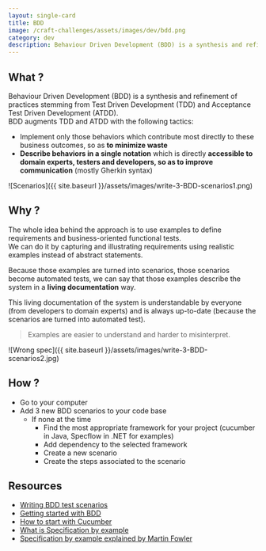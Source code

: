```yaml
---
layout: single-card
title: BDD
image: /craft-challenges/assets/images/dev/bdd.png
category: dev
description: Behaviour Driven Development (BDD) is a synthesis and refinement of practices stemming from Test Driven Development (TDD) and Acceptance Test Driven Development (ATDD).  
---
```




## What ?
Behaviour Driven Development (BDD) is a synthesis and refinement of practices stemming from Test Driven Development (TDD) and Acceptance Test Driven Development (ATDD).  
BDD augments TDD and ATDD with the following tactics:  
* Implement only those behaviors which contribute most directly to these business outcomes, so as **to minimize waste**
* **Describe behaviors in a single notation** which is directly **accessible to domain experts, testers and developers, so as to improve communication** (mostly Gherkin syntax)

![Scenarios]({{ site.baseurl }}/assets/images/write-3-BDD-scenarios1.png)

## Why ?
The whole idea behind the approach is to use examples to define requirements and business-oriented functional tests.  
We can do it by  capturing and illustrating requirements using realistic examples instead of abstract statements.  

Because those examples are turned into scenarios, those scenarios become automated tests, we can say that those examples describe the system in a **living documentation** way.

This living documentation of the system is understandable by everyone (from developers to domain experts) and is always up-to-date (because the scenarios are turned into automated test).

> Examples are easier to understand and harder to misinterpret.

![Wrong spec]({{ site.baseurl }}/assets/images/write-3-BDD-scenarios2.jpg)

## How ?
* Go to your computer
* Add 3 new BDD scenarios to your code base
    * If none at the time
        * Find the most appropriate framework for your project (cucumber in Java, Specflow in .NET for examples)
        * Add dependency to the selected framework
        * Create a new scenario
        * Create the steps associated to the scenario

## Resources
* [Writing BDD test scenarios](https://www.departmentofproduct.com/blog/writing-bdd-test-scenarios/)
* [Getting started with BDD](https://blog.hiptest.net/2016/04/28/getting-started-with-bdd-part-1/)
* [How to start with Cucumber](https://www.cuelogic.com/blog/how-to-start-with-cucumber-automation/)
* [What is Specification by example](https://blog.red-badger.com/blog/2012/07/31/what-is-specification-by-example)
* [Specification by example explained by Martin Fowler](https://martinfowler.com/bliki/SpecificationByExample.html)
